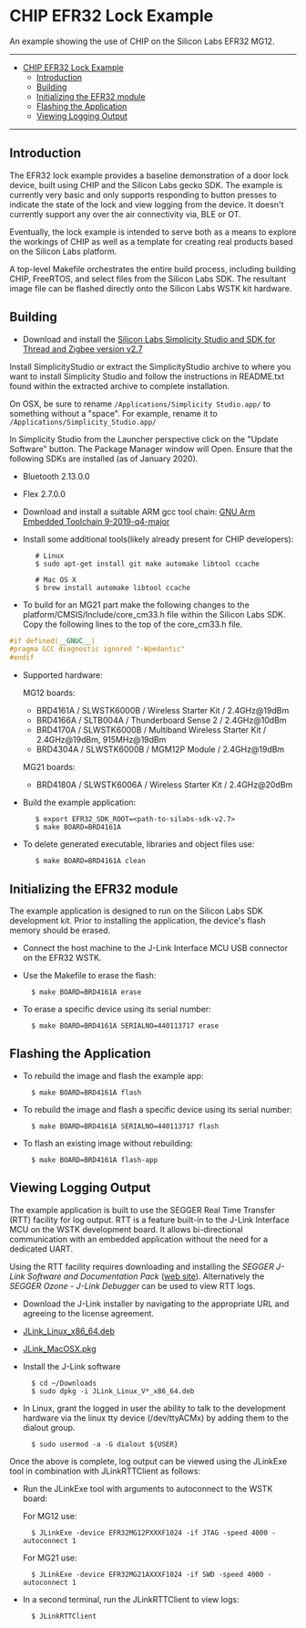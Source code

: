 # CHIP EFR32 Lock Example

An example showing the use of CHIP on the Silicon Labs EFR32 MG12.

<hr>

- [CHIP EFR32 Lock Example](#chip-efr32-lock-example)
  - [Introduction](#introduction)
  - [Building](#building)
  - [Initializing the EFR32 module](#initializing-the-efr32-module)
  - [Flashing the Application](#flashing-the-application)
  - [Viewing Logging Output](#viewing-logging-output)

<hr>

<a name="intro"></a>

## Introduction

The EFR32 lock example provides a baseline demonstration of a door lock device,
built using CHIP and the Silicon Labs gecko SDK. The example is currently very
basic and only supports responding to button presses to indicate the state of
the lock and view logging from the device. It doesn't currently support any over
the air connectivity via, BLE or OT.

Eventually, the lock example is intended to serve both as a means to explore the
workings of CHIP as well as a template for creating real products based on the
Silicon Labs platform.

A top-level Makefile orchestrates the entire build process, including building
CHIP, FreeRTOS, and select files from the Silicon Labs SDK. The resultant image
file can be flashed directly onto the Silicon Labs WSTK kit hardware.

<a name="building"></a>

## Building

- Download and install the
  [Silicon Labs Simplicity Studio and SDK for Thread and Zigbee version v2.7](https://www.silabs.com/products/development-tools/software/simplicity-studio)

Install SimplicityStudio or extract the SimplicityStudio archive to where you
want to install Simplicity Studio and follow the instructions in README.txt
found within the extracted archive to complete installation.

On OSX, be sure to rename `/Applications/Simplicity Studio.app/` to something
without a "space". For example, rename it to
`/Applications/Simplicity_Studio.app/`

In Simplicity Studio from the Launcher perspective click on the "Update
Software" button. The Package Manager window will Open. Ensure that the
following SDKs are installed (as of January 2020).

- Bluetooth 2.13.0.0
- Flex 2.7.0.0

- Download and install a suitable ARM gcc tool chain:
  [GNU Arm Embedded Toolchain 9-2019-q4-major](https://developer.arm.com/tools-and-software/open-source-software/developer-tools/gnu-toolchain/gnu-rm/downloads)

- Install some additional tools(likely already present for CHIP developers):

         # Linux
         $ sudo apt-get install git make automake libtool ccache

         # Mac OS X
         $ brew install automake libtool ccache

- To build for an MG21 part make the following changes to the
  platform/CMSIS/Include/core_cm33.h file within the Silicon Labs SDK. Copy the
  following lines to the top of the core_cm33.h file.

```cpp
#if defined(__GNUC__)
#pragma GCC diagnostic ignored "-Wpedantic"
#endif
```

- Supported hardware:

  MG12 boards:

  - BRD4161A / SLWSTK6000B / Wireless Starter Kit / 2.4GHz@19dBm
  - BRD4166A / SLTB004A / Thunderboard Sense 2 / 2.4GHz@10dBm
  - BRD4170A / SLWSTK6000B / Multiband Wireless Starter Kit / 2.4GHz@19dBm,
    915MHz@19dBm
  - BRD4304A / SLWSTK6000B / MGM12P Module / 2.4GHz@19dBm

  MG21 boards:

  - BRD4180A / SLWSTK6006A / Wireless Starter Kit / 2.4GHz@20dBm

* Build the example application:

         $ export EFR32_SDK_ROOT=<path-to-silabs-sdk-v2.7>
         $ make BOARD=BRD4161A

- To delete generated executable, libraries and object files use:

         $ make BOARD=BRD4161A clean

<a name="initializing"></a>

## Initializing the EFR32 module

The example application is designed to run on the Silicon Labs SDK development
kit. Prior to installing the application, the device's flash memory should be
erased.

- Connect the host machine to the J-Link Interface MCU USB connector on the
  EFR32 WSTK.

- Use the Makefile to erase the flash:

        $ make BOARD=BRD4161A erase

- To erase a specific device using its serial number:

        $ make BOARD=BRD4161A SERIALNO=440113717 erase

<a name="flashing"></a>

## Flashing the Application

- To rebuild the image and flash the example app:

        $ make BOARD=BRD4161A flash

- To rebuild the image and flash a specific device using its serial number:

        $ make BOARD=BRD4161A SERIALNO=440113717 flash

- To flash an existing image without rebuilding:

        $ make BOARD=BRD4161A flash-app

<a name="view-logging"></a>

## Viewing Logging Output

The example application is built to use the SEGGER Real Time Transfer (RTT)
facility for log output. RTT is a feature built-in to the J-Link Interface MCU
on the WSTK development board. It allows bi-directional communication with an
embedded application without the need for a dedicated UART.

Using the RTT facility requires downloading and installing the _SEGGER J-Link
Software and Documentation Pack_
([web site](https://www.segger.com/downloads/jlink#J-LinkSoftwareAndDocumentationPack)).
Alternatively the _SEGGER Ozone - J-Link Debugger_ can be used to view RTT logs.

- Download the J-Link installer by navigating to the appropriate URL and
  agreeing to the license agreement.

- [JLink_Linux_x86_64.deb](https://www.segger.com/downloads/jlink/JLink_Linux_x86_64.deb)
- [JLink_MacOSX.pkg](https://www.segger.com/downloads/jlink/JLink_MacOSX.pkg)

* Install the J-Link software

        $ cd ~/Downloads
        $ sudo dpkg -i JLink_Linux_V*_x86_64.deb

* In Linux, grant the logged in user the ability to talk to the development
  hardware via the linux tty device (/dev/ttyACMx) by adding them to the dialout
  group.

        $ sudo usermod -a -G dialout ${USER}

Once the above is complete, log output can be viewed using the JLinkExe tool in
combination with JLinkRTTClient as follows:

- Run the JLinkExe tool with arguments to autoconnect to the WSTK board:

  For MG12 use:

        $ JLinkExe -device EFR32MG12PXXXF1024 -if JTAG -speed 4000 -autoconnect 1

  For MG21 use:

        $ JLinkExe -device EFR32MG21AXXXF1024 -if SWD -speed 4000 -autoconnect 1

- In a second terminal, run the JLinkRTTClient to view logs:

        $ JLinkRTTClient
